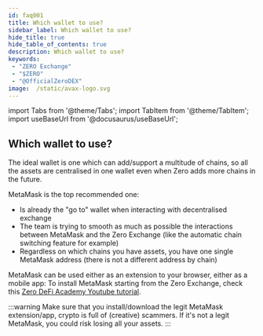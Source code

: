 ```yaml
---
id: faq001
title: Which wallet to use?
sidebar_label: Which wallet to use?
hide_title: true
hide_table_of_contents: true
description: Which wallet to use?
keywords:
 - "ZERO Exchange"
 - "$ZERO"
 - "@OfficialZeroDEX"
image:  /static/avax-logo.svg
---
```


import Tabs from '@theme/Tabs';
import TabItem from '@theme/TabItem';
import useBaseUrl from '@docusaurus/useBaseUrl';

## Which wallet to use?

The ideal wallet is one which can add/support a multitude of chains, so all the assets are centralised in one wallet even when Zero adds more chains in the future.

MetaMask is the top recommended one:
* Is already the "go to" wallet when interacting with decentralised exchange
* The team is trying to smooth as much as possible the interactions between MetaMask and the Zero Exchange (like the automatic chain switching feature for example)
* Regardless on which chains you have assets, you have one single MetaMask address (there is not a different address by chain)

MetaMask can be used either as an extension to your browser, either as a mobile app:
To install MetaMask starting from the Zero Exchange, check this [Zero DeFi Academy Youtube tutorial](https://www.youtube.com/watch?v=UABV0xzYAEg).

:::warning Make sure that you install/download the legit MetaMask extension/app, crypto is full of (creative) scammers.  If it's not a legit MetaMask, you could risk losing all your assets.
:::
